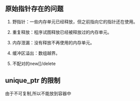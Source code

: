 ## 原始指针存在的问题

1. 野指针：一些内存单元已经释放，但之前指向它的指针还在使用。

2. 重复释放：程序试图释放已经被释放过的内存单元。

3. 内存泄漏：没有释放不再使用的内存单元。

4. 缓冲区溢出：数组越界。

5. 不配对的new[]/delete

## unique_ptr 的限制

由于不可复制,所以不能放到容器中